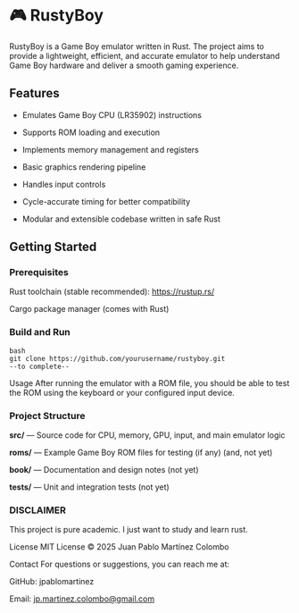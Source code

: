 # 🎮 RustyBoy

RustyBoy is a Game Boy emulator written in Rust. The project aims to provide a lightweight, efficient, 
and accurate emulator to help understand Game Boy hardware and deliver a smooth gaming experience.

## Features
- Emulates Game Boy CPU (LR35902) instructions

- Supports ROM loading and execution

- Implements memory management and registers

- Basic graphics rendering pipeline

- Handles input controls

- Cycle-accurate timing for better compatibility

- Modular and extensible codebase written in safe Rust

## Getting Started

### Prerequisites
Rust toolchain (stable recommended): https://rustup.rs/

Cargo package manager (comes with Rust)

### Build and Run
```
bash
git clone https://github.com/yourusername/rustyboy.git
--to complete--
```

Usage
After running the emulator with a ROM file, you should be able to test the ROM using the keyboard or your configured input device.

### Project Structure

**src/** — Source code for CPU, memory, GPU, input, and main emulator logic

**roms/** — Example Game Boy ROM files for testing (if any) (and, not yet)

**book/** — Documentation and design notes (not yet)

**tests/** — Unit and integration tests (not yet)

### DISCLAIMER
This project is pure academic. I just want to study and learn rust. 

License
MIT License © 2025 Juan Pablo Martínez Colombo

Contact
For questions or suggestions, you can reach me at:

GitHub: jpablomartinez

Email: jp.martinez.colombo@gmail.com